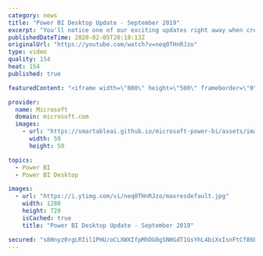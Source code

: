 ```yaml
---
category: news
title: "Power BI Desktop Update - September 2019"
excerpt: "You'll notice one of our exciting updates right away when creating new reports with the September update of Power BI Desktop, a new, modern default theme! Not only do we have a new default theme, but we've more than doubled the number of built-in theme options for your report. If you're a theme author,"
publishedDateTime: 2020-02-05T20:18:13Z
originalUrl: "https://youtube.com/watch?v=neq0THnRJzo"
type: video
quality: 154
heat: 154
published: true

featuredContent: "<iframe width=\"800\" height=\"500\" frameborder=\"0\" src=\"https://www.youtube.com/embed/neq0THnRJzo\" allow=\"accelerometer; autoplay; encrypted-media; gyroscope; picture-in-picture\" allowfullscreen></iframe>"

provider:
  name: Microsoft
  domain: microsoft.com
  images:
    - url: "https://smartableai.github.io/microsoft-power-bi/assets/images/organizations/microsoft.com-50x50.jpg"
      width: 50
      height: 50

topics:
  - Power BI
  - Power BI Desktop

images:
  - url: "https://i.ytimg.com/vi/neq0THnRJzo/maxresdefault.jpg"
    width: 1280
    height: 720
    isCached: true
    title: "Power BI Desktop Update - September 2019"

secured: "s8Hnyz0rgLRIil1PHU/oCLXWXIfpMhDG0gSNHGdT1GsYhL4biXxIsnFtCf86E8o71Pe7Udwj4YQt4dOY6Gm/J8sDWUzDGi+oQAPKHJCfNMKNNgQ5Bpgl0RdFXihlcgfHIJNO5rKFxwCxLe15jGgmmau0b9/7s0CBv2wia2CKakSQwV6h08skTO7RxLIjVLkMvHpYs6WFOAoV4n5gcMEZ1nox8Ktvf+erOtxlr3SvGNSB4iso87w7YIaVH71SvX4fU1KB/BH1sN2pkFgF65+YuVtw3PtIgBd8t86Juzd2Jcc2EP+qdJwSfNoC1PRhj1MJ/SK0GN6Ufikn+LoZ+qfZpyi5O0t/OVsBJNX+TJT6TE5Se8zymOk0udoLIsb72nsdXU/znrYaDt9Fud950qiciQTPxNSqrMYQaVYzmH0u92rCd7dcFU/M0bCyVGxMAZgv;d0OznwZd1mYO5n2b/91IOQ=="
---
```



